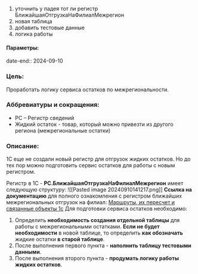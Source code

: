 1) уточнить у падея тот ли регистр
   БлижайшаяОтгрузкаНаФилиалМежрегион
2) новая таблица
3) добавить тестовые данные
4) логика работы
#### Параметры:
date-end:: 2024-09-10
### Цель:
Проработать логику сервиса остатков по межрегиональности.
### Аббревиатуры и сокращения:
- РС – Регистр сведений
- Жидкий остаток - товар, который можно привезти из другого региона (межрегиональные остатки)
### Описание:
1С еще не создали новый регистр для отгрузок жидких остатков.
Но до тех пор можно подготовить сервис остатков для работы с новым регистром.

Регистр в 1С - **РС.БлижайшаяОтгрузкаНаФилиалМежрегион** имеет следующую структуру:
![[Pasted image 20240910141217.png]]
**Ссылка на документацию** для полного ознакомления с регистром ближайших межрегиональных отгрузок на филиал: [Маршруты, их пересчет и связанные объекты 1с](https://confluence.dns-shop.ru/pages/viewpage.action?pageId=66991244)
Для подготовки сервиса остатков необходимо:
1) Определить **необходимость создания отдельной таблицы** для работы с межрегиональными остатками. 
   **Если не будет необходимости** в новой таблице, то определить **как обозначать** жидкие остатки **в старой таблице**.
2) После выполнения первого пункта - **наполнить таблицу тестовыми данными**.
3) После выполнения второго пункта - **продумать логику работы жидких остатков**. 